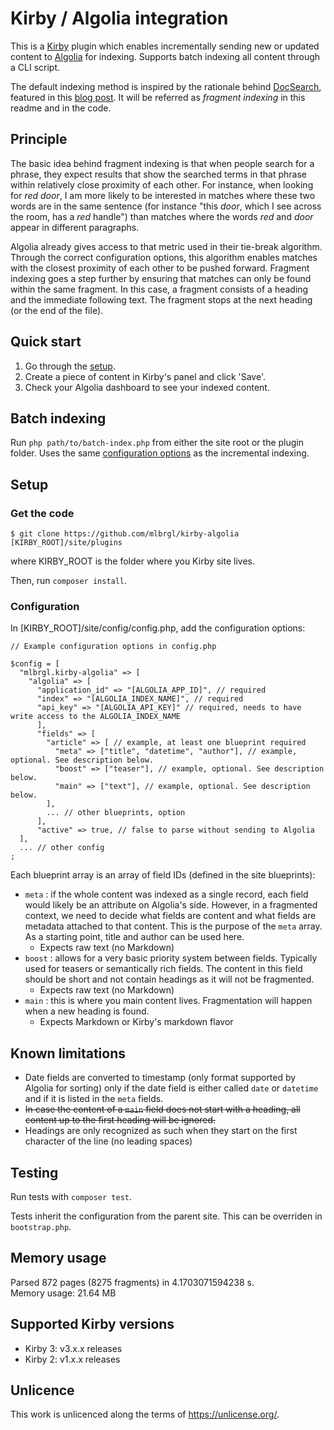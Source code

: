 # Kirby / Algolia integration

This is a [Kirby](https://getkirby.com) plugin which enables incrementally sending new or updated content to [Algolia](https://www.algolia.com/) for indexing. Supports batch indexing all content through a CLI script.

The default indexing method is inspired by the rationale behind [DocSearch](https://community.algolia.com/docsearch/), featured in this [blog post](https://blog.algolia.com/how-to-build-a-helpful-search-for-technical-documentation-the-laravel-example). It will be referred as _fragment indexing_ in this readme and in the code.

## Principle

The basic idea behind fragment indexing is that when people search for a phrase, they expect results that show the searched terms in that phrase within relatively close proximity of each other. For instance, when looking for _red door_, I am more likely to be interested in matches where these two words are in the same sentence (for instance "this _door_, which I see across the room, has a _red_ handle") than matches where the words _red_ and _door_ appear in different paragraphs.

Algolia already gives access to that metric used in their tie-break algorithm. Through the correct configuration options, this algorithm enables matches with the closest proximity of each other to be pushed forward. Fragment indexing goes a step further by ensuring that matches can only be found within the same fragment. In this case, a fragment consists of a heading and the immediate following text. The fragment stops at the next heading (or the end of the file).

## Quick start

1. Go through the [setup](#Setup).
2. Create a piece of content in Kirby's panel and click 'Save'.
3. Check your Algolia dashboard to see your indexed content.

## Batch indexing

Run `php path/to/batch-index.php` from either the site root or the plugin folder. Uses the same [configuration options](#Configuration) as the incremental indexing.

## Setup

### Get the code

```
$ git clone https://github.com/mlbrgl/kirby-algolia [KIRBY_ROOT]/site/plugins
```

where KIRBY_ROOT is the folder where you Kirby site lives.

Then, run `composer install`.

### Configuration

In [KIRBY_ROOT]/site/config/config.php, add the configuration options:

```
// Example configuration options in config.php

$config = [
  "mlbrgl.kirby-algolia" => [
    "algolia" => [
      "application_id" => "[ALGOLIA_APP_ID]", // required
      "index" => "[ALGOLIA_INDEX_NAME]", // required
      "api_key" => "[ALGOLIA_API_KEY]" // required, needs to have write access to the ALGOLIA_INDEX_NAME
      ],
      "fields" => [
        "article" => [ // example, at least one blueprint required
          "meta" => ["title", "datetime", "author"], // example, optional. See description below.
          "boost" => ["teaser"], // example, optional. See description below.
          "main" => ["text"], // example, optional. See description below.
        ],
        ... // other blueprints, option
      ],
      "active" => true, // false to parse without sending to Algolia
  ],
  ... // other config
;
```

Each blueprint array is an array of field IDs (defined in the site blueprints):

- `meta` : if the whole content was indexed as a single record, each field would likely be an attribute on Algolia's side. However, in a fragmented context, we need to decide what fields are content and what fields are metadata attached to that content. This is the purpose of the `meta` array. As a starting point, title and author can be used here.
  - Expects raw text (no Markdown)
- `boost` : allows for a very basic priority system between fields. Typically used for teasers or semantically rich fields. The content in this field should be short and not contain headings as it will not be fragmented.
  - Expects raw text (no Markdown)
- `main` : this is where you main content lives. Fragmentation will happen when a new heading is found.
  - Expects Markdown or Kirby's markdown flavor

## Known limitations

- Date fields are converted to timestamp (only format supported by Algolia for sorting) only if the date field is either called `date` or `datetime` and if it is listed in the `meta` fields.
- ~~In case the content of a `main` field does not start with a heading, all content up to the first heading will be ignored.~~
- Headings are only recognized as such when they start on the first character of the line (no leading spaces)

## Testing

Run tests with `composer test`.

Tests inherit the configuration from the parent site. This can be overriden in `bootstrap.php`.

## Memory usage

Parsed 872 pages (8275 fragments) in 4.1703071594238 s.  
Memory usage: 21.64 MB

## Supported Kirby versions

- Kirby 3: v3.x.x releases
- Kirby 2: v1.x.x releases

## Unlicence

This work is unlicenced along the terms of <https://unlicense.org/>.
